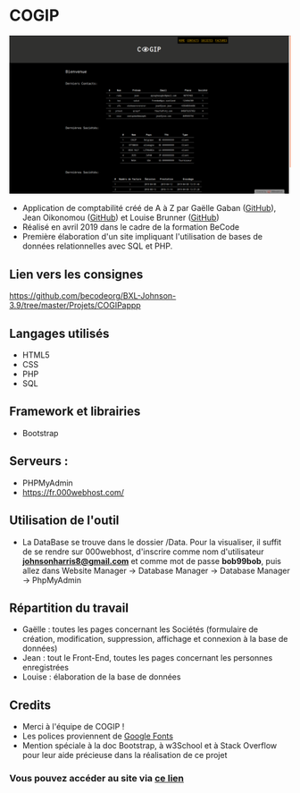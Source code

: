 # COGIP

![Capture d'écran de l'application](screenshot.png "Screenshot")

* Application de comptabilité créé de A à Z par Gaëlle Gaban ([GitHub](https://github.com/Gaellga)), Jean Oikonomou ([GitHub](https://github.com/Jean-OIKONOMOU)) et Louise Brunner ([GitHub](https://github.com/lougea))
* Réalisé en avril 2019 dans le cadre de la formation BeCode  
* Première élaboration d'un site impliquant l'utilisation de bases de données relationnelles avec SQL et PHP.

## Lien vers les consignes
https://github.com/becodeorg/BXL-Johnson-3.9/tree/master/Projets/COGIPappp

## Langages utilisés  

* HTML5
* CSS
* PHP
* SQL

## Framework et librairies
* Bootstrap

## Serveurs :
* PHPMyAdmin
* https://fr.000webhost.com/

## Utilisation de l'outil
* La DataBase se trouve dans le dossier /Data. Pour la visualiser, il suffit de se rendre sur 000webhost, d'inscrire comme nom d'utilisateur **johnsonharris8@gmail.com** et comme mot de passe **bob99bob**, puis allez dans Website Manager -> Database Manager -> Database Manager -> PhpMyAdmin

## Répartition du travail
* Gaëlle : toutes les pages concernant les Sociétés (formulaire de création, modification, suppression, affichage et connexion à la base de données)
* Jean : tout le Front-End, toutes les pages concernant les personnes enregistrées
* Louise : élaboration de la base de données

## Credits
* Merci à l'équipe de COGIP !
* Les polices proviennent de [Google Fonts](https://fonts.google.com/)   
* Mention spéciale à la doc Bootstrap, à w3School et à Stack Overflow pour leur aide précieuse dans la réalisation de ce projet

### Vous pouvez accéder au site via [ce lien](https://welovebecode.000webhostapp.com)
